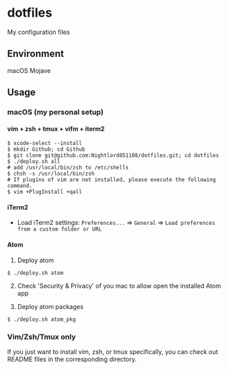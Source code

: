 # dotfiles

My configuration files

## Environment

macOS Mojave

## Usage

### macOS (my personal setup)

#### vim + zsh + tmux + vifm + iterm2

```shell
$ xcode-select --install
$ mkdir Github; cd Github
$ git clone git@github.com:Nightlord851108/dotfiles.git; cd dotfiles
$ ./deploy.sh all
# add /usr/local/bin/zsh to /etc/shells
$ chsh -s /usr/local/bin/zsh
# If plugins of vim are not installed, please execute the following command.
$ vim +PlugInstall +qall
```

#### iTerm2

- Load iTerm2 settings: `Preferences...` => `General` => `Load preferences from a custom folder or URL`

#### Atom

1. Deploy atom

```
$ ./deploy.sh atom
```

2. Check 'Security & Privacy' of you mac to allow open the installed Atom app

3. Deploy atom packages

```
$ ./deploy.sh atom_pkg
```


### Vim/Zsh/Tmux only

If you just want to install vim, zsh, or tmux specifically, you can check out README files in the corresponding directory.
